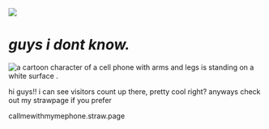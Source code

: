 ![](https://api.visitorbadge.io/api/VisitorHit?user=officially-sevenfan&repo=officially-sevenfan-badge&countColor=%70F0FB)
# *guys i dont know.*
<img src="https://media1.tenor.com/m/gkOheQOqZBMAAAAC/mephone4-inanimate-insanity.gif" alt="a cartoon character of a cell phone with arms and legs is standing on a white surface ."/>

hi guys!! i can see visitors count up there, pretty cool right? anyways check out my strawpage if you prefer

callmewithmymephone.straw.page
